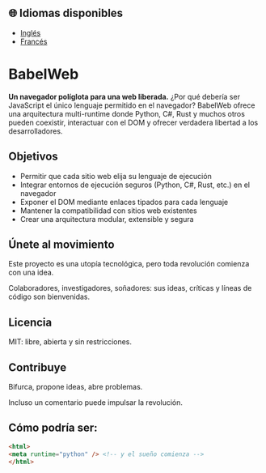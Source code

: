 ## 🌐 Idiomas disponibles
- [Inglés](../README.md)
- [Francés](README-fr.md)

# BabelWeb
**Un navegador políglota para una web liberada.** ¿Por qué debería ser JavaScript el único lenguaje permitido en el navegador? BabelWeb ofrece una arquitectura multi-runtime donde Python, C#, Rust y muchos otros pueden coexistir, interactuar con el DOM y ofrecer verdadera libertad a los desarrolladores.

## Objetivos

- Permitir que cada sitio web elija su lenguaje de ejecución
- Integrar entornos de ejecución seguros (Python, C#, Rust, etc.) en el navegador
- Exponer el DOM mediante enlaces tipados para cada lenguaje
- Mantener la compatibilidad con sitios web existentes
- Crear una arquitectura modular, extensible y segura

## Únete al movimiento

Este proyecto es una utopía tecnológica, pero toda revolución comienza con una idea.

Colaboradores, investigadores, soñadores: sus ideas, críticas y líneas de código son bienvenidas.

## Licencia

MIT: libre, abierta y sin restricciones.

## Contribuye

Bifurca, propone ideas, abre problemas.

Incluso un comentario puede impulsar la revolución.

## Cómo podría ser:
```html
<html>
<meta runtime="python" /> <!-- y el sueño comienza -->
</html>
```
